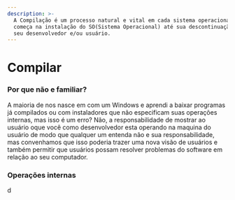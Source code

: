 ```yaml
---
description: >-
  A Compilação é um processo natural e vital em cada sistema operacional que
  começa na instalação do SO(Sistema Operacional) até sua descontinuação pelo
  seu desenvolvedor e/ou usuário.
---
```


# Compilar

### Por que não e familiar?

   A maioria de nos nasce em com um Windows e aprendi a baixar programas já compilados ou com instaladores que não especificam suas operações internas, mas isso é um erro? Não, a responsabilidade de mostrar ao usuário oque você como desenvolvedor esta operando na maquina do usuário  de modo que qualquer um entenda não e sua responsabilidade, mas convenhamos que isso poderia trazer uma nova visão  de usuários e também permitir que usuários possam resolver problemas do software em relação ao seu computador.



### Operações internas

d

